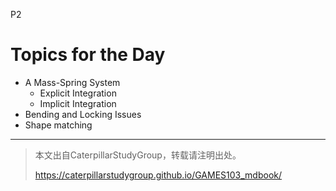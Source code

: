 
P2   
# Topics for the Day

 - A Mass-Spring System    
    - Explicit Integration   
    - Implicit Integration   
 - Bending and Locking Issues   
 - Shape matching   

---------------------------------------
> 本文出自CaterpillarStudyGroup，转载请注明出处。
>
> https://caterpillarstudygroup.github.io/GAMES103_mdbook/